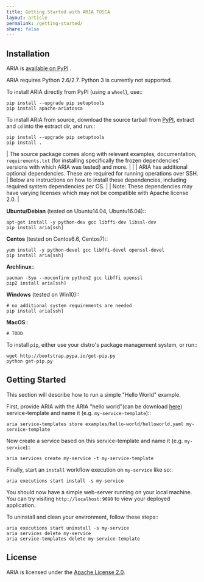```yaml
---
title: Getting Started with ARIA TOSCA
layout: article
permalink: /getting-started/
share: false
---
```


Installation
------------

ARIA is [available on PyPI](https://pypi.python.org/pypi/apache-ariatosca) .

ARIA requires Python 2.6/2.7. Python 3 is currently not supported.

To install ARIA directly from PyPI (using a ``wheel``), use::

    pip install --upgrade pip setuptools
    pip install apache-ariatosca

To install ARIA from source, download the source tarball from
[PyPI](https://pypi.python.org/pypi/apache-ariatosca), extract and ``cd`` into the extract dir, and run::

    pip install --upgrade pip setuptools
    pip install .

| The source package comes along with relevant examples, documentation, ``requirements.txt`` (for installing specifically the frozen dependencies' versions with which ARIA was tested) and more.
|
|
| ARIA has additional optional dependencies. These are required for running operations over SSH.
| Below are instructions on how to install these dependencies, including required system dependencies per OS.
|
| Note: These dependencies may have varying licenses which may not be compatible with Apache license 2.0.
|

**Ubuntu/Debian** (tested on Ubuntu14.04, Ubuntu16.04)::

    apt-get install -y python-dev gcc libffi-dev libssl-dev
    pip install aria[ssh]

**Centos** (tested on Centos6.6, Centos7)::

    yum install -y python-devel gcc libffi-devel openssl-devel
    pip install aria[ssh]

**Archlinux**::

    pacman -Syu --noconfirm python2 gcc libffi openssl
    pip2 install aria[ssh]

**Windows** (tested on Win10)::

    # no additional system requirements are needed
    pip install aria[ssh]

**MacOS**::

    # TODO



To install ``pip``, either use your distro's package management system, or run::

    wget http://bootstrap.pypa.io/get-pip.py
    python get-pip.py



Getting Started
---------------

This section will describe how to run a simple "Hello World" example.

First, provide ARIA with the ARIA "hello world"(can be download [here](https://github.com/apache/incubator-ariatosca/tree/master/examples/hello-world)) service-template and name it (e.g.
``my-service-template``)::

    aria service-templates store examples/hello-world/helloworld.yaml my-service-template

Now create a service based on this service-template and name it (e.g. ``my-service``)::

    aria services create my-service -t my-service-template

Finally, start an ``install`` workflow execution on ``my-service`` like so::

    aria executions start install -s my-service

You should now have a simple web-server running on your local machine. You can try visiting
``http://localhost:9090`` to view your deployed application.

To uninstall and clean your environment, follow these steps::

    aria executions start uninstall -s my-service
    aria services delete my-service
    aria service-templates delete my-service-template


License
-------

ARIA is licensed under the
[Apache License 2.0](https://github.com/apache/incubator-ariatosca/blob/master/LICENSE).
